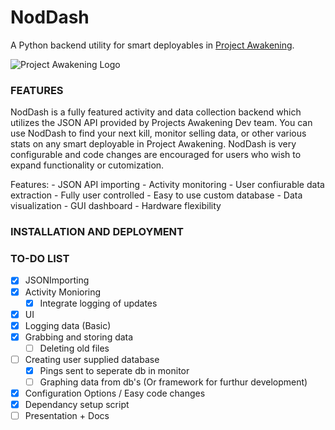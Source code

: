 # NodDash
 A Python backend utility for smart deployables in [Project Awakening](https://phase3.projectawakening.io/). 

 ![Project Awakening Logo](https://harbor-webapp.s3.us-east-2.amazonaws.com/projects/6/global/logo.png)

 ### FEATURES

 NodDash is a fully featured activity and data collection backend which utilizes the JSON API provided by Projects Awakening Dev team. You can use NodDash to find your next kill, monitor selling data, or other various stats on any smart deployable in Project Awakening. NodDash is very configurable and code changes are encouraged for users who wish to expand functionality or cutomization.

 Features:
 	- JSON API importing
 	- Activity monitoring 
 	- User confiurable data extraction
 	- Fully user controlled
 	- Easy to use custom database 
 	- Data visualization
 	- GUI dashboard
 	- Hardware flexibility


 ### INSTALLATION AND DEPLOYMENT





### TO-DO LIST

- [x] JSONImporting
- [x] Activity Monioring 
	- [x] Integrate logging of updates
- [x] UI
- [x] Logging data (Basic)
- [x] Grabbing and storing data
	- [ ] Deleting old files
- [ ] Creating user supplied database
	- [x] Pings sent to seperate db in monitor
	- [ ] Graphing data from db's (Or framework for furthur development)
- [x] Configuration Options / Easy code changes
- [x] Dependancy setup script
- [ ] Presentation + Docs
